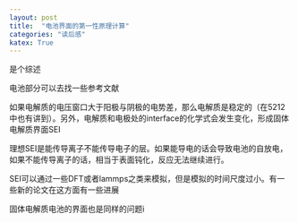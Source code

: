 ```yaml
---
layout: post
title:  "电池界面的第一性原理计算"
categories: "读后感"
katex: True
---
```


是个综述

电池部分可以去找一些参考文献

如果电解质的电压窗口大于阳极与阴极的电势差，那么电解质是稳定的（在5212中也有讲到）。另外，电解质和电极处的interface的化学式会发生变化，形成固体电解质界面SEI

理想SEI是能传导离子不能传导电子的层。如果能导电的话会导致电池的自放电，如果不能传导离子的话，相当于表面钝化，反应无法继续进行。

SEI可以通过一些DFT或者lammps之类来模拟，但是模拟的时间尺度过小。有一些新的论文在这方面有一些进展

固体电解质电池的界面也是同样的问题i
